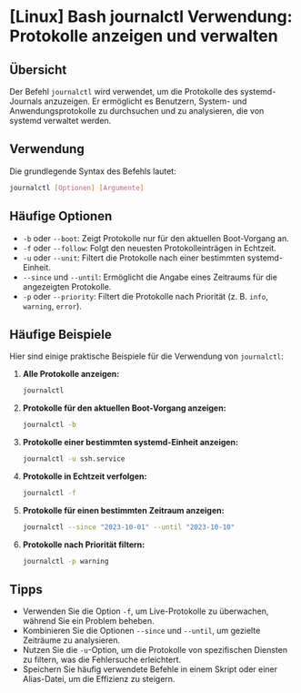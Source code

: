 # [Linux] Bash journalctl Verwendung: Protokolle anzeigen und verwalten

## Übersicht
Der Befehl `journalctl` wird verwendet, um die Protokolle des systemd-Journals anzuzeigen. Er ermöglicht es Benutzern, System- und Anwendungsprotokolle zu durchsuchen und zu analysieren, die von systemd verwaltet werden.

## Verwendung
Die grundlegende Syntax des Befehls lautet:

```bash
journalctl [Optionen] [Argumente]
```

## Häufige Optionen
- `-b` oder `--boot`: Zeigt Protokolle nur für den aktuellen Boot-Vorgang an.
- `-f` oder `--follow`: Folgt den neuesten Protokolleinträgen in Echtzeit.
- `-u` oder `--unit`: Filtert die Protokolle nach einer bestimmten systemd-Einheit.
- `--since` und `--until`: Ermöglicht die Angabe eines Zeitraums für die angezeigten Protokolle.
- `-p` oder `--priority`: Filtert die Protokolle nach Priorität (z. B. `info`, `warning`, `error`).

## Häufige Beispiele
Hier sind einige praktische Beispiele für die Verwendung von `journalctl`:

1. **Alle Protokolle anzeigen:**
   ```bash
   journalctl
   ```

2. **Protokolle für den aktuellen Boot-Vorgang anzeigen:**
   ```bash
   journalctl -b
   ```

3. **Protokolle einer bestimmten systemd-Einheit anzeigen:**
   ```bash
   journalctl -u ssh.service
   ```

4. **Protokolle in Echtzeit verfolgen:**
   ```bash
   journalctl -f
   ```

5. **Protokolle für einen bestimmten Zeitraum anzeigen:**
   ```bash
   journalctl --since "2023-10-01" --until "2023-10-10"
   ```

6. **Protokolle nach Priorität filtern:**
   ```bash
   journalctl -p warning
   ```

## Tipps
- Verwenden Sie die Option `-f`, um Live-Protokolle zu überwachen, während Sie ein Problem beheben.
- Kombinieren Sie die Optionen `--since` und `--until`, um gezielte Zeiträume zu analysieren.
- Nutzen Sie die `-u`-Option, um die Protokolle von spezifischen Diensten zu filtern, was die Fehlersuche erleichtert.
- Speichern Sie häufig verwendete Befehle in einem Skript oder einer Alias-Datei, um die Effizienz zu steigern.